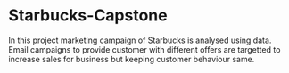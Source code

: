 # Starbucks-Capstone

In this project marketing campaign of Starbucks is analysed using data. Email campaigns to provide customer with different offers are targetted to increase sales for business but keeping customer behaviour same.
